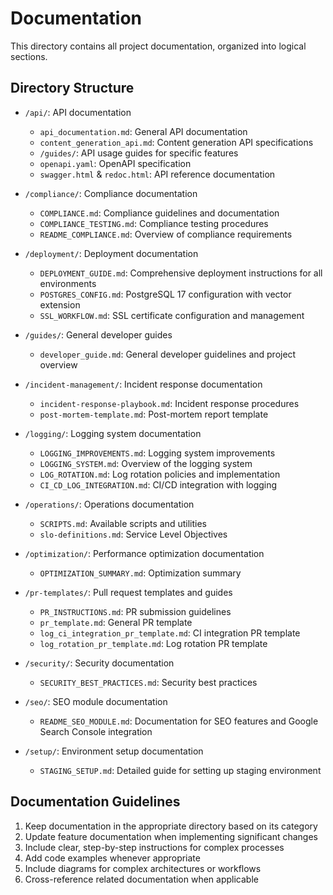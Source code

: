 # Documentation

This directory contains all project documentation, organized into logical sections.

## Directory Structure

- `/api/`: API documentation
  - `api_documentation.md`: General API documentation
  - `content_generation_api.md`: Content generation API specifications
  - `/guides/`: API usage guides for specific features
  - `openapi.yaml`: OpenAPI specification
  - `swagger.html` & `redoc.html`: API reference documentation

- `/compliance/`: Compliance documentation
  - `COMPLIANCE.md`: Compliance guidelines and documentation
  - `COMPLIANCE_TESTING.md`: Compliance testing procedures
  - `README_COMPLIANCE.md`: Overview of compliance requirements

- `/deployment/`: Deployment documentation
  - `DEPLOYMENT_GUIDE.md`: Comprehensive deployment instructions for all environments
  - `POSTGRES_CONFIG.md`: PostgreSQL 17 configuration with vector extension
  - `SSL_WORKFLOW.md`: SSL certificate configuration and management

- `/guides/`: General developer guides
  - `developer_guide.md`: General developer guidelines and project overview

- `/incident-management/`: Incident response documentation
  - `incident-response-playbook.md`: Incident response procedures
  - `post-mortem-template.md`: Post-mortem report template

- `/logging/`: Logging system documentation
  - `LOGGING_IMPROVEMENTS.md`: Logging system improvements
  - `LOGGING_SYSTEM.md`: Overview of the logging system
  - `LOG_ROTATION.md`: Log rotation policies and implementation
  - `CI_CD_LOG_INTEGRATION.md`: CI/CD integration with logging

- `/operations/`: Operations documentation
  - `SCRIPTS.md`: Available scripts and utilities
  - `slo-definitions.md`: Service Level Objectives

- `/optimization/`: Performance optimization documentation
  - `OPTIMIZATION_SUMMARY.md`: Optimization summary

- `/pr-templates/`: Pull request templates and guides
  - `PR_INSTRUCTIONS.md`: PR submission guidelines
  - `pr_template.md`: General PR template
  - `log_ci_integration_pr_template.md`: CI integration PR template
  - `log_rotation_pr_template.md`: Log rotation PR template

- `/security/`: Security documentation
  - `SECURITY_BEST_PRACTICES.md`: Security best practices

- `/seo/`: SEO module documentation
  - `README_SEO_MODULE.md`: Documentation for SEO features and Google Search Console integration

- `/setup/`: Environment setup documentation
  - `STAGING_SETUP.md`: Detailed guide for setting up staging environment

## Documentation Guidelines

1. Keep documentation in the appropriate directory based on its category
2. Update feature documentation when implementing significant changes
3. Include clear, step-by-step instructions for complex processes
4. Add code examples whenever appropriate
5. Include diagrams for complex architectures or workflows
6. Cross-reference related documentation when applicable